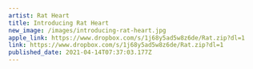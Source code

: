```yaml
---
artist: Rat Heart
title: Introducing Rat Heart
new_image: /images/introducing-rat-heart.jpg
apple_link: https://www.dropbox.com/s/1j68y5ad5w8z6de/Rat.zip?dl=1
link: https://www.dropbox.com/s/1j68y5ad5w8z6de/Rat.zip?dl=1
published_date: 2021-04-14T07:37:03.177Z
---
```

